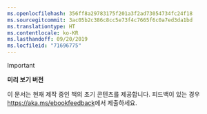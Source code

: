 ```yaml
---
ms.openlocfilehash: 356ff8a29783175f201a3f2ad73054734fc24f18
ms.sourcegitcommit: 3ac05b2c386c8cc5e73f4c7665f6c0a7ed3da1bd
ms.translationtype: HT
ms.contentlocale: ko-KR
ms.lasthandoff: 09/20/2019
ms.locfileid: "71696775"
---
```

> [!IMPORTANT]
> **미리 보기 버전**
>
> 이 문서는 현재 제작 중인 책의 초기 콘텐츠를 제공합니다. 피드백이 있는 경우 <https://aka.ms/ebookfeedback>에서 제출하세요.
